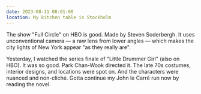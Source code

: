 ```yaml
---
date: 2023-08-11 08:01:00
location: My kitchen table in Stockholm
---
```


The show "Full Circle" on HBO is good. Made by Steven Soderbergh. It uses unconventional camera — a
raw lens from lower angles — which makes the city lights of New York appear "as they really are".

Yesterday, I watched the series finale of "Little Drummer Girl" (also on HBO). It was so good. Park
Chan-Wook directed it. The late 70s costumes, interior designs, and locations were spot on. And the
characters were nuanced and non-cliché. Gotta continue my John le Carré run now by reading the
novel.
